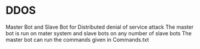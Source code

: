 # DDOS
Master Bot and Slave Bot for Distributed denial of service attack
The master bot is run on mater system and slave bots on any number of slave bots 
The master bot can run the commands given in Commands.txt
